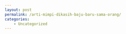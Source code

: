 ```yaml
---
layout: post
permalink: /arti-mimpi-dikasih-baju-baru-sama-orang/
categories:
    - Uncategorized
---
```


